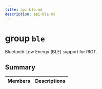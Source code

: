 ```yaml
---
title: api-ble.md
description: api-ble.md
---
```

# group `ble` 

Bluetooth Low Energy (BLE) support for RIOT.

## Summary

 Members                        | Descriptions                                
--------------------------------|---------------------------------------------

